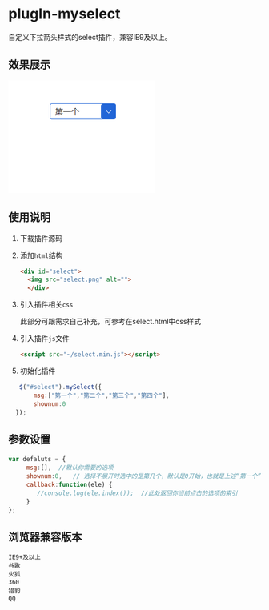# plugIn-myselect

自定义下拉箭头样式的select插件，兼容IE9及以上。


## 效果展示
![效果](https://github.com/taohuaer/PlugIn-Select/blob/master/select.gif)
## 使用说明

1. 下载插件源码
2. 添加`html`结构
    
    ```html
    <div id="select">
      <img src="select.png" alt="">
      </div>
    ```

3. 引入插件相关`css`
    
    此部分可跟需求自己补充，可参考在select.html中css样式


4. 引入插件`js`文件

    ```html
    <script src="~/select.min.js"></script>
    ```

5. 初始化插件
  
```js    
   $("#select").mySelect({
       msg:["第一个","第二个","第三个","第四个"],
       shownum:0   
  });

```


## 参数设置

```js
var defaluts = {
     msg:[],  //默认你需要的选项
     shownum:0,   // 选择不展开时选中的是第几个，默认是0开始，也就是上述“第一个”
     callback:function(ele) {
        //console.log(ele.index());  //此处返回你当前点击的选项的索引
     }  
};
```

## 浏览器兼容版本
    IE9+及以上
    谷歌
    火狐
    360
    猎豹
    QQ

